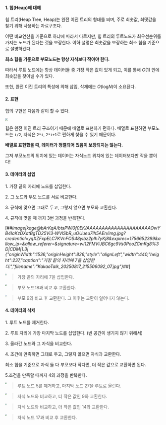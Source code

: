 #### 1\. 힙(Heap)에 대해

힙 트리(Heap Tree, Heap)는 완전 이진 트리의 형태를 띄며, 주로 최솟값, 최댓값을 찾기 위해 사용하는 자료구조다.

어떤 비교연산을 기준으로 하냐에 따라서 다르지만, 힙 트리의 루트노드가 최우선순위를 가지는 노드가 된다는 것을 보장한다. 이하 설명은 최솟값을 보장하는 최소 힙을 기준으로 설명하겠다.

**최소 힙을 기준으로 부모노드는 항상 자식보다 작아야 한다.**

따라서 루트 노드에는 항상 데이터들 중 가장 작은 값이 있게 되고, 이를 통해 _O_(1) 안에 최솟값을 찾아낼 수가 있다.

또한, 완전 이진 트리의 특성에 의해 삽입, 삭제에는 _O_(log*N*)이 소요된다.





#### 2\. 표현

힙의 구현은 다음과 같이 할 수 있다.

<img src="C:\Users\crisj\Desktop\tistory\KakaoTalk_20250817_215506092.jpg" style="zoom: 50%;" />

힙은 완전 이진 트리 구조이기 때문에 배열로 표현하기 편하다. 배열로 표현하면 부모노드는 `i/2`, 자식은 `2*i`, `2*i+1`로 편하게 찾을 수 있기 때문이다.

**배열로 표현했을 때, 데이터가 정렬되어 있음이 보장되지는 않는다.**

그저 부모노드의 위치에 있는 데이터는 자식노드 위치에 있는 데이터보다만 작을 뿐이다!





#### 3\. 데이터의 삽입

1\. 가장 끝의 자리에 노드를 삽입한다.

2\. 그 노드와 부모 노드를 서로 비교한다.

3\. 규칙에 맞으면 그대로 두고, 그렇지 않으면 부모와 교환한다.

4\. 규칙에 맞을 때 까지 3번 과정을 반복한다.

[##_Image|kage@bArKqA/btsPWl0f0EK/AAAAAAAAAAAAAAAAAAAAAOwYB4IaKzDXatBgTD25Vi3-WVlSbR_uOUueu7lh5AEn/img.jpg?credential=yqXZFxpELC7KVnFOS48ylbz2pIh7yKj8&amp;expires=1756652399&amp;allow_ip=&amp;allow_referer=&amp;signature=wI12FMViJBC6gc9Vs0PooZCmKg8%3D|CDM|1.3|{"originWidth":1536,"originHeight":826,"style":"alignLeft","width":440,"height":237,"caption":"가장 끝의 자리에 7을 삽입한다.","filename":"KakaoTalk_20250817_215506092_07.jpg"}_##]

<img src="C:\Users\crisj\Desktop\tistory\KakaoTalk_20250817_215506092_07.jpg" style="zoom:33%;" align="left"/>

> 가장 끝의 자리에 7을 삽입한다.



<img src="C:\Users\crisj\Desktop\tistory\KakaoTalk_20250817_215506092_06.jpg" style="zoom:33%;" align="left" />

> 부모 노드18과 비교 후 교환한다.



<img src="C:\Users\crisj\Desktop\tistory\KakaoTalk_20250817_215506092_05.jpg" style="zoom:33%;" align="left" />

> 부모 9와 비교 후 교환한다. 그 이후는 교환이 일어나지 않는다.





#### 4\. 데이터의 삭제

1\. 루트 노드를 제거한다.

2\. 루트 자리에 가장 마지막 노드를 삽입한다. (빈 공간이 생기지 않기 위해서)

3\. 올라간 노드와 그 자식을 비교한다.

4\. 조건에 만족하면 그대로 두고, 그렇지 않으면 자식과 교환한다.

최소 힙을 기준으로 자식 둘 다 부모보다 작다면, 더 작은 값으로 교환하면 된다.

5.조건을 만족할 때까지 4의 과정을 반복한다.



<img src="C:\Users\crisj\Desktop\tistory\KakaoTalk_20250817_215506092_04.jpg" style="zoom:33%;" align="left" />

> 루트 노드 5를 제거하고, 마지막 노드 27을 루트로 올린다.



<img src="C:\Users\crisj\Desktop\tistory\KakaoTalk_20250817_215506092_03.jpg" style="zoom:33%;" align="left" />

> 자식 노드와 비교하고, 더 작은 값인 9와 교환한다.



<img src="C:\Users\crisj\Desktop\tistory\KakaoTalk_20250817_215506092_02.jpg" style="zoom:33%;" align="left" />

> 자식 노드와 비교하고, 더 작은 값인 14와 교환한다.



<img src="C:\Users\crisj\Desktop\tistory\KakaoTalk_20250817_215506092_01.jpg" style="zoom:33%;" align="left" />

> 자식 노드 17과 비교 후 교환한다.